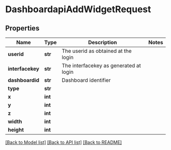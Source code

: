 # DashboardapiAddWidgetRequest

## Properties
Name | Type | Description | Notes
------------ | ------------- | ------------- | -------------
**userid** | **str** | The userid as obtained at the login | 
**interfacekey** | **str** | The interfacekey as generated at login | 
**dashboardid** | **str** | Dashboard identifier | 
**type** | **str** |  | 
**x** | **int** |  | 
**y** | **int** |  | 
**z** | **int** |  | 
**width** | **int** |  | 
**height** | **int** |  | 

[[Back to Model list]](../README.md#documentation-for-models) [[Back to API list]](../README.md#documentation-for-api-endpoints) [[Back to README]](../README.md)

